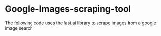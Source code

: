 # Google-Images-scraping-tool
The following code uses the fast.ai library to scrape images from a google image search
